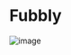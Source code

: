 # Fubbly
![image](https://user-images.githubusercontent.com/9627645/135699475-d43354d5-3758-41d1-9d9d-5c8059799a72.png)
